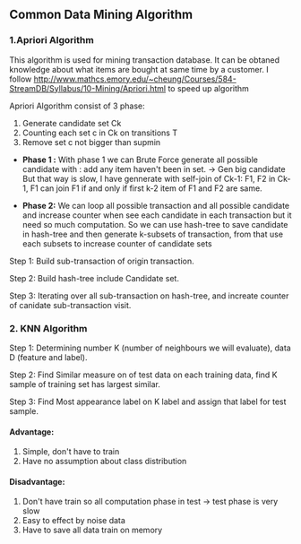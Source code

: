 ## Common Data Mining Algorithm 

### 1.Apriori Algorithm 

This algorithm is used for mining transaction database. It can be obtaned knowledge about what items are bought at same time by a customer.
I follow http://www.mathcs.emory.edu/~cheung/Courses/584-StreamDB/Syllabus/10-Mining/Apriori.html to speed up algorithm 

Apriori Algorithm consist of 3 phase: 
1. Generate candidate set Ck 
2. Counting each set c in Ck on transitions T 
3. Remove set c not bigger than supmin  

* __Phase 1 :__
With phase 1 we can Brute Force generate all possible candidate with : add any item haven't been in set. -> Gen big candidate 
But that way is slow, I have gennerate with self-join of Ck-1: F1, F2 in Ck-1, F1 can join F1 if and only if first  k-2 item of F1 and F2 are same.

* __Phase 2:__ 
We can loop all possible transaction and all possible candidate and increase counter when see each candidate in each transaction but it need so much computation. 
So we can use hash-tree to save candidate in hash-tree and then generate k-subsets of transaction, from that use each subsets to increase counter of candidate sets

Step 1: Build sub-transaction of origin transaction.

Step 2: Build hash-tree include Candidate set.

Step 3: Iterating over all sub-transaction on hash-tree, and increate counter of canidate sub-transaction visit.

### 2. KNN Algorithm 

Step 1: Determining number K (number of neighbours we will evaluate), data D (feature and label).

Step 2: Find Similar measure on of test data on each training data, find K sample of training set has largest similar.

Step 3: Find Most appearance label on K label and assign that label for test sample. 

#### Advantage: 
1. Simple, don't have to train
2. Have no assumption about class distribution

#### Disadvantage: 
1. Don't have train so all computation phase in test -> test phase is very slow
2. Easy to effect by noise data 
3. Have to save all data train on memory 
